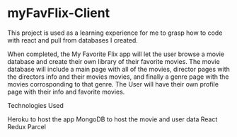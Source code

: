 # myFavFlix-Client

This project is used as a learning experience for me to grasp how to code with react and pull from databases I created. 

When completed, the My Favorite Flix app will let the user browse a movie database and create their own library of their favorite movies. The movie database will include a main page with all of the movies, director pages with the directors info and their movies movies, and finally a genre page with the movies corrosponding to that genre. The User will have their own profile page with their info and favorite movies. 

Technologies Used

Heroku to host the app
MongoDB to host the movie and user data
React
Redux
Parcel

